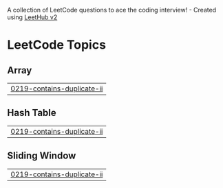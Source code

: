 A collection of LeetCode questions to ace the coding interview! - Created using [LeetHub v2](https://github.com/arunbhardwaj/LeetHub-2.0)
<!---LeetCode Topics Start-->
# LeetCode Topics
## Array
|  |
| ------- |
| [0219-contains-duplicate-ii](https://github.com/PritamShakyawal/leetcode/tree/master/0219-contains-duplicate-ii) |
## Hash Table
|  |
| ------- |
| [0219-contains-duplicate-ii](https://github.com/PritamShakyawal/leetcode/tree/master/0219-contains-duplicate-ii) |
## Sliding Window
|  |
| ------- |
| [0219-contains-duplicate-ii](https://github.com/PritamShakyawal/leetcode/tree/master/0219-contains-duplicate-ii) |
<!---LeetCode Topics End-->